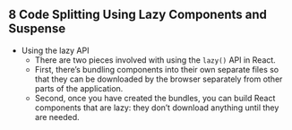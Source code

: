 ## 8 Code Splitting Using Lazy Components and Suspense
- Using the lazy API
	- There are two pieces involved with using the `lazy()` API in React.
	- First, there’s bundling components into their own separate files so that they can be downloaded by the browser separately from other parts of the application. 
	- Second, once you have created the bundles, you can build React components that are lazy: they don’t download anything until they are needed.